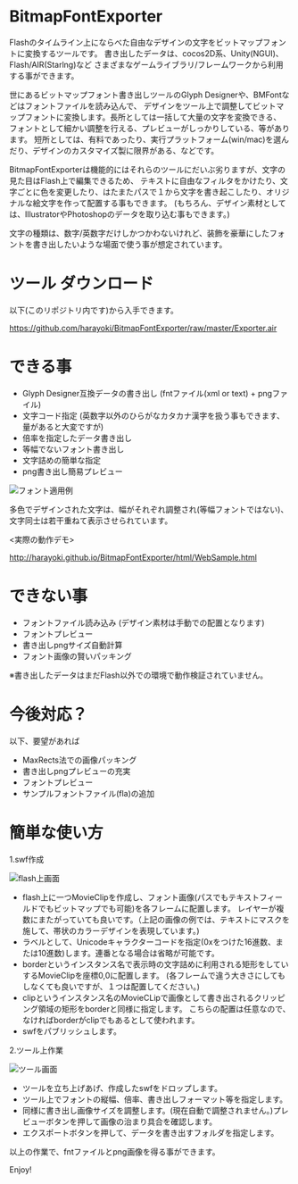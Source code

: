 BitmapFontExporter
==================

Flashのタイムライン上にならべた自由なデザインの文字をビットマップフォントに変換するツールです。
書き出したデータは、cocos2D系、Unity(NGUI)、Flash/AIR(Starlng)など
さまざまなゲームライブラリ/フレームワークから利用する事ができます。

世にあるビットマップフォント書き出しツールのGlyph Designerや、BMFontなどはフォントファイルを読み込んで、
デザインをツール上で調整してビットマップフォントに変換します。長所としては一括して大量の文字を変換できる、
フォントとして細かい調整を行える、プレビューがしっかりしている、等があります。
短所としては、有料であったり、実行プラットフォーム(win/mac)を選んだり、デザインのカスタマイズ製に限界がある、などです。

BitmapFontExporterは機能的にはそれらのツールにだいぶ劣りますが、文字の見た目はFlash上で編集できるため、
テキストに自由なフィルタをかけたり、文字ごとに色を変更したり、はたまたパスで１から文字を書き起こしたり、オリジナルな絵文字を作って配置する事もできます。
(もちろん、デザイン素材としては、IllustratorやPhotoshopのデータを取り込む事もできます。)

文字の種類は、数字/英数字だけしかつかわないけれど、装飾を豪華にしたフォントを書き出したいような場面で使う事が想定されています。

ツール ダウンロード
==================

以下(このリポジトリ内です)から入手できます。

https://github.com/harayoki/BitmapFontExporter/raw/master/Exporter.air


できる事
=========

* Glyph Designer互換データの書き出し (fntファイル(xml or text) + pngファイル)
* 文字コード指定 (英数字以外のひらがなカタカナ漢字を扱う事もできます、量があると大変ですが)
* 倍率を指定したデータ書き出し
* 等幅でないフォント書き出し
* 文字詰めの簡単な指定
* png書き出し簡易プレビュー

![フォント適用例](https://raw2.github.com/harayoki/BitmapFontExporter/master/html/cap3.png)

多色でデザインされた文字は、幅がそれぞれ調整され(等幅フォントではない)、文字同士は若干重ねて表示させられています。

<実際の動作デモ>

http://harayoki.github.io/BitmapFontExporter/html/WebSample.html

できない事
=========

* フォントファイル読み込み (デザイン素材は手動での配置となります)
* フォントプレビュー
* 書き出しpngサイズ自動計算
* フォント画像の賢いパッキング

※書き出したデータはまだFlash以外での環境で動作検証されていません。

今後対応？
=========

以下、要望があれば
* MaxRects法での画像パッキング
* 書き出しpngプレビューの充実
* フォントプレビュー
* サンプルフォントファイル(fla)の追加


簡単な使い方
=========

1.swf作成

![flash上画面](https://raw2.github.com/harayoki/BitmapFontExporter/master/html/cap2.jpg)

* flash上に一つMovieClipを作成し、フォント画像(パスでもテキストフィールドでもビットマップでも可能)を各フレームに配置します。
  レイヤーが複数にまたがっていても良いです。（上記の画像の例では、テキストにマスクを施して、帯状のカラーデザインを表現しています。)
* ラベルとして、Unicodeキャラクターコードを指定(0xをつけた16進数、または10進数)します。連番となる場合は省略が可能です。
* borderというインスタンス名で表示時の文字詰めに利用される矩形をしていするMovieClipを座標0,0に配置します。
  (各フレームで違う大きさにしてもしなくても良いですが、１つは配置してください。)
* clipというインスタンス名のMovieCLipで画像として書き出されるクリッピング領域の矩形をborderと同様に指定します。
  こちらの配置は任意なので、なければborderがclipでもあるとして使われます。
* swfをパブリッシュします。

2.ツール上作業

![ツール画面](https://raw2.github.com/harayoki/BitmapFontExporter/master/html/cap1.png)

* ツールを立ち上げあげ、作成したswfをドロップします。
* ツール上でフォントの縦幅、倍率、書き出しフォーマット等を指定します。
* 同様に書き出し画像サイズを調整します。(現在自動で調整されません。)プレビューボタンを押して画像の治まり具合を確認します。
* エクスポートボタンを押して、データを書き出すフォルダを指定します。

以上の作業で、fntファイルとpng画像を得る事ができます。

Enjoy!


